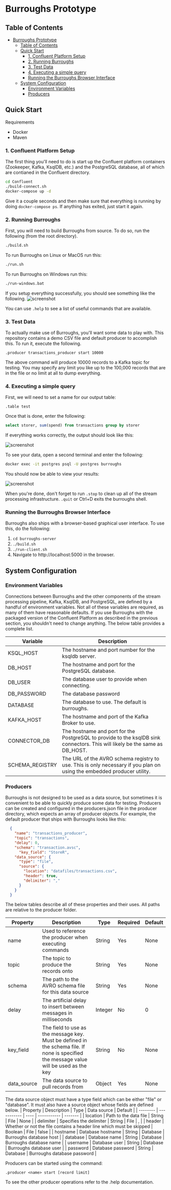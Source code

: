 # Burroughs Prototype
## Table of Contents
- [Burroughs Prototype](#burroughs-prototype)
  - [Table of Contents](#table-of-contents)
  - [Quick Start](#quick-start)
    - [1. Confluent Platform Setup](#1-confluent-platform-setup)
    - [2. Running Burroughs](#2-running-burroughs)  
    - [3. Test Data](#3-test-data)
    - [4. Executing a simple query](#4-executing-a-simple-query)
    - [Running the Burroughs Browser Interface](#Running-the-Burroughs-Browser-Interface)
  - [System Configuration](#system-configuration)
    - [Environment Variables](#environment-variables)
    - [Producers](#producers)    
## Quick Start

Requirements
- Docker
- Maven

### 1. Confluent Platform Setup

The first thing you'll need to do is start up the Confluent platform containers (Zookeeper, Kafka, KsqlDB, etc.) and the PostgreSQL database, all of which are contianed in the Confluent directory.
```bash
cd Confluent
./build-connect.sh
docker-compose up -d
```

Give it a couple seconds and then make sure that everything is running by doing `docker-compose ps`. If anything has exited, just start it again.


### 2. Running Burroughs
First, you will need to build Burroughs from source. To do so, run the following (from the root directory).
```bash
./build.sh
```
To run Burroughs on Linux or MacOS run this:
```bash
./run.sh
```

To run Burroughs on Windows run this:
```bash
./run-windows.bat
```

If you setup everything successfully, you should see something like the following.
![screenshot](images/landing.png)

You can use `.help` to see a list of useful commands that are available.

### 3. Test Data
To actually make use of Burroughs, you'll want some data to play with. This repository contains a demo CSV file and default producer to accomplish this. To run it, execute the following.
```burroughs
.producer transactions_producer start 10000
```
The above command will produce 10000 records to a Kafka topic for testing. You may specify any limit you like up to the 100,000 records that are in the file or no limit at all to dump everything.


### 4. Executing a simple query
First, we will need to set a name for our output table: 
```burroughs
.table test
```
Once that is done, enter the following:
```sql
select storer, sum(spend) from transactions group by storer
```
If everything works correctly, the output should look like this:

![screenshot](images/execution.png)

To see your data, open a second terminal and enter the following:
```bash
docker exec -it postgres psql -U postgres burroughs
```

You should now be able to view your results:

![screenshot](images/output.png)

When you're done, don't forget to run `.stop` to clean up all of the stream processing infrastructure. `.quit` or Ctrl+D exits the burroughs shell.

### Running the Burroughs Browser Interface
Burroughs also ships with a browser-based graphical user interface. To use this, do the following:

1. `cd burroughs-server`
2. `./build.sh`
3. `./run-client.sh`
4. Navigate to http://localhost:5000 in the browser.

## System Configuration
### Environment Variables
Connections between Burroughs and the other components of the stream processing pipeline, Kafka, KsqlDB, and PostgreSQL, are defined by a handful of environment variables. Not all of these variables are required, as many of them have reasonable defaults. If you use Burroughs with the packaged version of the Confluent Platform as described in the previous section, you shouldn't need to change anything. The below table provides a complete list.

| Variable | Description |
| -------- | ----------- |
| KSQL_HOST | The hostname and port number for the ksqldb server. | 
| DB_HOST | The hostname and port for the PostgreSQL database. |
| DB_USER | The database user to provide when connecting. |
| DB_PASSWORD | The database password |
| DATABASE | The database to use. The default is burroughs. |
| KAFKA_HOST | The hostname and port of the Kafka Broker to use. |
| CONNECTOR_DB | The hostname and port for the PostgreSQL to provide to the ksqlDB sink connectors. This will likely be the same as DB_HOST.
| SCHEMA_REGISTRY | The URL of the AVRO schema registry to use. This is only necessary if you plan on using the embedded producer utility. |

### Producers
Burroughs is not designed to be used as a data source, but sometimes it is convenient to be able to quickly produce some data for testing. Producers can be created and configured in the producers.json file in the producer directory, which expects an array of producer objects. For example, the default producer that ships with Burroughs looks like this:
```json
  {
    "name": "transactions_producer",
    "topic": "transactions",
    "delay": 0,
    "schema": "transaction.avsc",
	  "key_field": "StoreR", 
    "data_source": {
      "type": "file",
      "source": {
        "location": "datafiles/transactions.csv",
        "header": true,
        "delimiter": ","
      }
    }
  }
```

The below tables describe all of these properties and their uses. All paths are relative to the producer folder.

| Property | Description | Type |Required | Default |
| -------- | ----------- | ---- | -------- | ------- |
| name | Used to reference the producer when executing commands | String | Yes | None
| topic | The topic to produce the records onto | String | Yes | None |
| schema | The path to the AVRO schema file for this data source | String | Yes | None |
| delay | The artificial delay to insert between messages in milliseconds | Integer | No | 0 |
| key_field | The field to use as the message key. Must be defined in the schema file. If none is specified the message value will be used as the key | String | No | None |
| data_source | The data source to pull records from | Object | Yes | None |

The data source object must have a type field which can be either "file" or "database". It must also have a source object whose fields are defined below.
| Property | Description | Type | Data source | Default |
| -------- | ----------- | ---- | ----------- | ------- | 
| location | Path to the data file | String | File | None |
| delimiter | Specifies the delimiter | String | File | , |
| header | Whether or not the file contains a header line which must be skipped | Boolean | File | false |
| hostname | Database hostname | String | Database | Burroughs database host |
| database | Database name | String | Database | Burroughs database name |
| username | Database user | String | Database | Burroughs database user |
| password | Database password | String | Database | Burroughs database password |

Producers can be started using the command:
```burroughs
.producer <name> start [record limit]
```
To see the other producer operations refer to the .help documentation.

